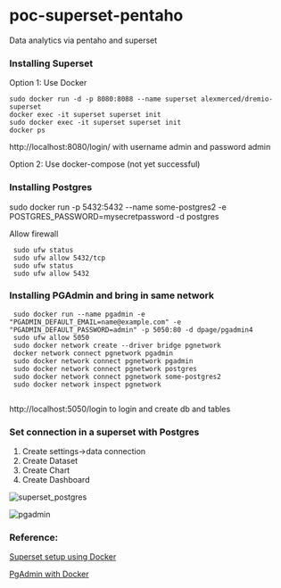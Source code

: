 # poc-superset-pentaho
Data analytics via pentaho and superset


### Installing Superset 

Option 1: Use Docker

```
sudo docker run -d -p 8080:8088 --name superset alexmerced/dremio-superset
docker exec -it superset superset init
sudo docker exec -it superset superset init
docker ps
```

http://localhost:8080/login/ with username admin and password admin



Option 2: Use docker-compose (not yet successful)

### Installing Postgres

sudo docker run -p 5432:5432 --name some-postgres2 -e POSTGRES_PASSWORD=mysecretpassword -d postgres 

Allow firewall 

```
 sudo ufw status
 sudo ufw allow 5432/tcp
 sudo ufw status
 sudo ufw allow 5432
```

### Installing PGAdmin and bring in same network

```
 sudo docker run --name pgadmin -e "PGADMIN_DEFAULT_EMAIL=name@example.com" -e "PGADMIN_DEFAULT_PASSWORD=admin" -p 5050:80 -d dpage/pgadmin4 
 sudo ufw allow 5050
 sudo docker network create --driver bridge pgnetwork
 docker network connect pgnetwork pgadmin
 sudo docker network connect pgnetwork pgadmin
 sudo docker network connect pgnetwork postgres
 sudo docker network connect pgnetwork some-postgres2
 sudo docker network inspect pgnetwork


```

http://localhost:5050/login  to login and create db and tables

### Set connection in a superset with Postgres

1. Create settings->data connection
2. Create Dataset
3. Create Chart
4. Create Dashboard

![superset_postgres](https://github.com/mnhmilu/poc-superset-pentaho/assets/7475000/de845490-086e-44ab-9ce1-cf8b868414a5)

![pgadmin](https://github.com/mnhmilu/poc-superset-pentaho/assets/7475000/19502b30-b05b-4f8f-8dad-74b1f92ef1e5)


### Reference:

[Superset setup using Docker](https://github.com/developer-advocacy-dremio/quick-guides-from-dremio/blob/main/guides/superset-dremio.md)

[PgAdmin with Docker](https://www.steadylearner.com/blog/how-to-set-up-postgresql-and-pgadmin-with-docker-51h)
